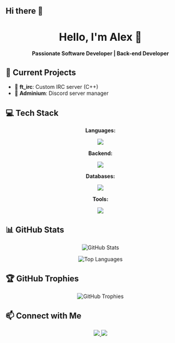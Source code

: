 ## Hi there 👋

<h1 align="center">Hello, I'm Alex 👋</h1> <p align="center"> <strong>Passionate Software Developer | Back-end Developer</strong> </p> <p align="center">

## 🚀 Current Projects

- 📡 **ft_irc**: Custom IRC server (C++) 
- 🤖 **Adminium**: Discord server manager 
  

## 💻 Tech Stack

<p align="center"> <strong>Languages:</strong></p> <p align="center">
  <a href="https://skillicons.dev">
    <img src="https://skillicons.dev/icons?i=c,cpp,rust,js" />
  </a>
</p> <p align="center"> <strong aling="center">Backend: </strong></p><p align="center">
  <a href="https://skillicons.dev">
    <img src="https://skillicons.dev/icons?i=nodejs,express" />
  </a>
</p>
<p align="center"> <strong aling="center">Databases: </strong></p><p align="center">
  <a href="https://skillicons.dev">
    <img src="https://skillicons.dev/icons?i=sqlite,mysql" />
  </a>
</p>
<p align="center"> <strong aling="center">Tools: </strong></p><p align="center">
  <a href="https://skillicons.dev">
    <img src="https://skillicons.dev/icons?i=git,docker,vscode" />
  </a>
</p>

## 📊 GitHub Stats

<p align="center"> <img src="https://github-readme-stats.vercel.app/api?username=aceauses&show_icons=true&theme=radical" alt="GitHub Stats" /> </p> <p align="center"> <img src="https://github-readme-stats.vercel.app/api/top-langs/?username=aceauses&layout=compact&theme=radical" alt="Top Languages" /> </p>

## 🏆 GitHub Trophies

<p align="center"> <img src="https://github-profile-trophy.vercel.app/?username=aceauses&theme=radical&no-frame=true&no-bg=true&margin-w=4" alt="GitHub Trophies" /> </p>

## 📫 Connect with Me

<p align="center"> <a href="https://www.linkedin.com/in/aceauses/" target="_blank"> <img src="https://img.shields.io/badge/-LinkedIn-0077B5?style=for-the-badge&logo=Linkedin&logoColor=white"/> </a> <a href="mailto:aceauses@icloud.com"> <img src="https://img.shields.io/badge/-Email-D14836?style=for-the-badge&logo=Gmail&logoColor=white"/> </a> </p>
<!--
**aceauses/aceauses** is a ✨ _special_ ✨ repository because its `README.md` (this file) appears on your GitHub profile.

Here are some ideas to get you started:

- 🔭 I’m currently working on ...
- 🌱 I’m currently learning ...
- 👯 I’m looking to collaborate on ...
- 🤔 I’m looking for help with ...
- 💬 Ask me about ...
- 📫 How to reach me: ...
- 😄 Pronouns: ...
- ⚡ Fun fact: ...
-->
